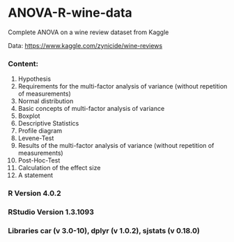 # ANOVA-R-wine-data
Complete ANOVA on a wine review dataset from Kaggle

Data: https://www.kaggle.com/zynicide/wine-reviews

### Content:

1. Hypothesis 
2. Requirements for the multi-factor analysis of variance (without repetition of measurements)
3. Normal distribution
4. Basic concepts of multi-factor analysis of variance
5. Boxplot
6. Descriptive Statistics
7. Profile diagram
8. Levene-Test
9. Results of the multi-factor analysis of variance (without repetition of measurements)
10. Post-Hoc-Test
11. Calculation of the effect size
12. A statement

### R Version 4.0.2
### RStudio Version 1.3.1093
### Libraries car (v 3.0-10), dplyr (v 1.0.2), sjstats (v 0.18.0)
